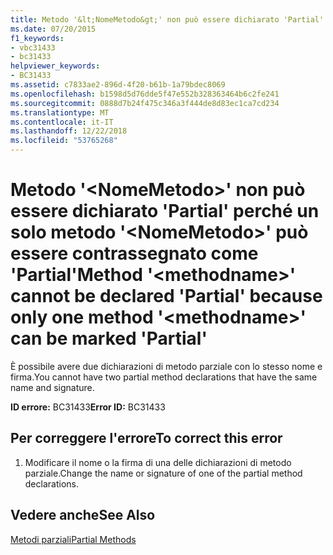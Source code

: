 ```yaml
---
title: Metodo '&lt;NomeMetodo&gt;' non può essere dichiarato 'Partial' perché un solo metodo '&lt;NomeMetodo&gt;' può essere contrassegnato come 'Partial'
ms.date: 07/20/2015
f1_keywords:
- vbc31433
- bc31433
helpviewer_keywords:
- BC31433
ms.assetid: c7833ae2-896d-4f20-b61b-1a79bdec8069
ms.openlocfilehash: b1598d5d76dde5f47e552b328363464b6c2fe241
ms.sourcegitcommit: 0888d7b24f475c346a3f444de8d83ec1ca7cd234
ms.translationtype: MT
ms.contentlocale: it-IT
ms.lasthandoff: 12/22/2018
ms.locfileid: "53765268"
---
```

# <a name="method-ltmethodnamegt-cannot-be-declared-partial-because-only-one-method-ltmethodnamegt-can-be-marked-partial"></a><span data-ttu-id="9c88d-102">Metodo '&lt;NomeMetodo&gt;' non può essere dichiarato 'Partial' perché un solo metodo '&lt;NomeMetodo&gt;' può essere contrassegnato come 'Partial'</span><span class="sxs-lookup"><span data-stu-id="9c88d-102">Method '&lt;methodname&gt;' cannot be declared 'Partial' because only one method '&lt;methodname&gt;' can be marked 'Partial'</span></span>
<span data-ttu-id="9c88d-103">È possibile avere due dichiarazioni di metodo parziale con lo stesso nome e firma.</span><span class="sxs-lookup"><span data-stu-id="9c88d-103">You cannot have two partial method declarations that have the same name and signature.</span></span>  
  
 <span data-ttu-id="9c88d-104">**ID errore:** BC31433</span><span class="sxs-lookup"><span data-stu-id="9c88d-104">**Error ID:** BC31433</span></span>  
  
## <a name="to-correct-this-error"></a><span data-ttu-id="9c88d-105">Per correggere l'errore</span><span class="sxs-lookup"><span data-stu-id="9c88d-105">To correct this error</span></span>  
  
1.  <span data-ttu-id="9c88d-106">Modificare il nome o la firma di una delle dichiarazioni di metodo parziale.</span><span class="sxs-lookup"><span data-stu-id="9c88d-106">Change the name or signature of one of the partial method declarations.</span></span>  
  
## <a name="see-also"></a><span data-ttu-id="9c88d-107">Vedere anche</span><span class="sxs-lookup"><span data-stu-id="9c88d-107">See Also</span></span>  
 [<span data-ttu-id="9c88d-108">Metodi parziali</span><span class="sxs-lookup"><span data-stu-id="9c88d-108">Partial Methods</span></span>](../../visual-basic/programming-guide/language-features/procedures/partial-methods.md)
